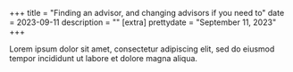 +++
title = "Finding an advisor, and changing advisors if you need to"
date = 2023-09-11
description = ""
[extra]
prettydate = "September 11, 2023"
+++

Lorem ipsum dolor sit amet, consectetur adipiscing elit, sed do eiusmod tempor incididunt ut labore et dolore magna aliqua.